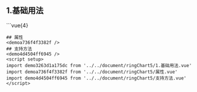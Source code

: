 ## 1.基础用法
<demo3263d1a175dc />
```vue{4}
<template>
    <ring-chart-5 ref="chartRef" v-bind="chartOption"></ring-chart-5>
</template>

<script setup>
import { ref, onMounted } from 'vue';

const chartRef = ref();

const seriesData = [
    { value: 1048, name: '正常' },
    { value: 735, name: '故障' },
    { value: 580, name: '告警' },
    { value: 484, name: '离线' },
    { value: 123, name: '危险' }
];
// 组合配置项
const chartOption = {
    seriesData
};

onMounted(() => chartRef.value.renderChart());
</script>
<style lang="scss" scoped>
.zrx-chart {
    height: 664px;
    background-color: rgb(3, 43, 68);
}
</style>
```
## 属性
<demoa736f4f3382f />
## 支持方法
<demo4d4504ff6945 />
<script setup>
import demo3263d1a175dc from '../../document/ringChart5/1.基础用法.vue'
import demoa736f4f3382f from '../../document/ringChart5/属性.vue'
import demo4d4504ff6945 from '../../document/ringChart5/支持方法.vue'
</script>